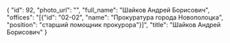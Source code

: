 {
    "id": 92,
    "photo_url": "",
    "full_name": "Шайков Андрей Борисович",
    "offices": "[{\"id\": \"02-02\", \"name\": \"Прокуратура города Новополоцка\", \"position\": \"старший помощник прокурора\"}]",
    "title": "Шайков Андрей Борисович"
}